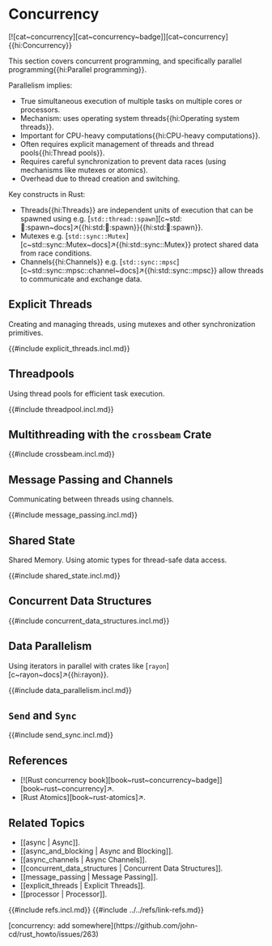 # Concurrency

[![cat~concurrency][cat~concurrency~badge]][cat~concurrency]{{hi:Concurrency}}

This section covers concurrent programming, and specifically parallel programming{{hi:Parallel programming}}.

Parallelism implies:

- True simultaneous execution of multiple tasks on multiple cores or processors.
- Mechanism: uses operating system threads{{hi:Operating system threads}}.
- Important for CPU-heavy computations{{hi:CPU-heavy computations}}.
- Often requires explicit management of threads and thread pools{{hi:Thread pools}}.
- Requires careful synchronization to prevent data races (using mechanisms like mutexes or atomics).
- Overhead due to thread creation and switching.

Key constructs in Rust:

- Threads{{hi:Threads}} are independent units of execution that can be spawned using e.g. [`std::thread::spawn`][c~std::thread::spawn~docs]↗{{hi:std::thread::spawn}}{{hi:std::thread::spawn}}.
- Mutexes e.g. [`std::sync::Mutex`][c~std::sync::Mutex~docs]↗{{hi:std::sync::Mutex}} protect shared data from race conditions.
- Channels{{hi:Channels}} e.g. [`std::sync::mpsc`][c~std::sync::mpsc::channel~docs]↗{{hi:std::sync::mpsc}} allow threads to communicate and exchange data.

## Explicit Threads

Creating and managing threads, using mutexes and other synchronization primitives.

{{#include explicit_threads.incl.md}}

## Threadpools

Using thread pools for efficient task execution.

{{#include threadpool.incl.md}}

## Multithreading with the `crossbeam` Crate

{{#include crossbeam.incl.md}}

## Message Passing and Channels

Communicating between threads using channels.

{{#include message_passing.incl.md}}

## Shared State

Shared Memory. Using atomic types for thread-safe data access.

{{#include shared_state.incl.md}}

## Concurrent Data Structures

{{#include concurrent_data_structures.incl.md}}

## Data Parallelism

Using iterators in parallel with crates like [`rayon`][c~rayon~docs]↗{{hi:rayon}}.

{{#include data_parallelism.incl.md}}

## `Send` and `Sync`

{{#include send_sync.incl.md}}

## References

- [![Rust concurrency book][book~rust~concurrency~badge]][book~rust~concurrency]↗.
- [Rust Atomics][book~rust-atomics]↗.

## Related Topics

- [[async | Async]].
- [[async_and_blocking | Async and Blocking]].
- [[async_channels | Async Channels]].
- [[concurrent_data_structures | Concurrent Data Structures]].
- [[message_passing | Message Passing]].
- [[explicit_threads | Explicit Threads]].
- [[processor | Processor]].

{{#include refs.incl.md}}
{{#include ../../refs/link-refs.md}}

<div class="hidden">
[concurrency: add somewhere](https://github.com/john-cd/rust_howto/issues/263)
</div>
